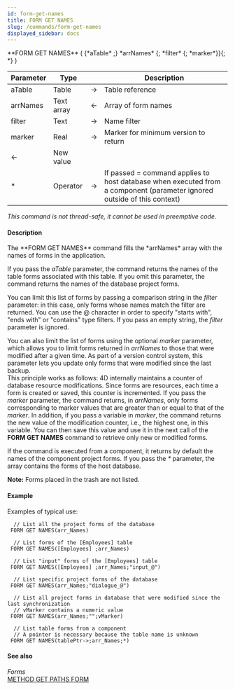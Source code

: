 ```yaml
---
id: form-get-names
title: FORM GET NAMES
slug: /commands/form-get-names
displayed_sidebar: docs
---
```


<!--REF #_command_.FORM GET NAMES.Syntax-->**FORM GET NAMES** ( {*aTable* ;} *arrNames* {; *filter* {; *marker*}}{; *} )<!-- END REF-->
<!--REF #_command_.FORM GET NAMES.Params-->
| Parameter | Type |  | Description |
| --- | --- | --- | --- |
| aTable | Table | &#8594;  | Table reference |
| arrNames | Text array | &#8592; | Array of form names |
| filter | Text | &#8594;  | Name filter |
| marker | Real | &#8594;  | Marker for minimum version to return |
| &#8592; | New value |
| * | Operator | &#8594;  | If passed = command applies to host database when executed from a component (parameter ignored outside of this context) |

<!-- END REF-->

*This command is not thread-safe, it cannot be used in preemptive code.*


#### Description 

<!--REF #_command_.FORM GET NAMES.Summary-->The **FORM GET NAMES** command fills the *arrNames* array with the names of forms in the application.<!-- END REF--> 

If you pass the *aTable* parameter, the command returns the names of the table forms associated with this table. If you omit this parameter, the command returns the names of the database project forms. 

You can limit this list of forms by passing a comparison string in the *filter* parameter: in this case, only forms whose names match the filter are returned. You can use the @ character in order to specify "starts with", "ends with" or "contains" type filters. If you pass an empty string, the *filter* parameter is ignored.

You can also limit the list of forms using the optional *marker* parameter, which allows you to limit forms returned in *arrNames* to those that were modified after a given time. As part of a version control system, this parameter lets you update only forms that were modified since the last backup.   
This principle works as follows: 4D internally maintains a counter of database resource modifications. Since forms are resources, each time a form is created or saved, this counter is incremented. If you pass the *marker* parameter, the command returns, in *arrNames*, only forms corresponding to marker values that are greater than or equal to that of the *marker*. In addition, if you pass a variable in *marker*, the command returns the new value of the modification counter, i.e., the highest one, in this variable. You can then save this value and use it in the next call of the **FORM GET NAMES** command to retrieve only new or modified forms. 

If the command is executed from a component, it returns by default the names of the component project forms. If you pass the *\** parameter, the array contains the forms of the host database. 

**Note:** Forms placed in the trash are not listed. 

#### Example 

Examples of typical use:

```4d
  // List all the project forms of the database
 FORM GET NAMES(arr_Names)
 
  // List forms of the [Employees] table
 FORM GET NAMES([Employees] ;arr_Names)
 
  // List "input" forms of the [Employees] table
 FORM GET NAMES([Employees] ;arr_Names;"input_@")
 
  // List specific project forms of the database
 FORM GET NAMES(arr_Names;"dialogue_@")
 
  // List all project forms in database that were modified since the last synchronization
  // vMarker contains a numeric value
 FORM GET NAMES(arr_Names;"";vMarker)
 
  // List table forms from a component
  // A pointer is necessary because the table name is unknown
 FORM GET NAMES(tablePtr->;arr_Names;*)
```

#### See also 

*Forms*  
[METHOD GET PATHS FORM](method-get-paths-form.md)  